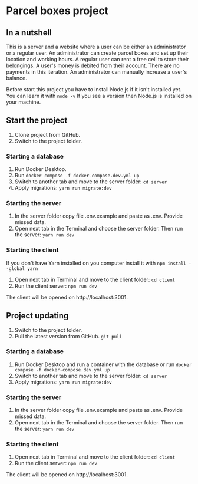 # Parcel boxes project

## In a nutshell
This is a server and a website where a user can be either an administrator or a regular user. An administrator can create parcel boxes and set up their location and working hours. A regular user can rent a free cell to store their belongings. A user's money is debited from their account. There are no payments in this iteration. An administrator can manually increase a user's balance.

Before start this project you have to install Node.js if it isn't installed yet. You can learn it with
```node -v```
If you see a version then Node.js is installed on your machine.

## Start the project
1. Clone project from GitHub. 
2. Switch to the project folder.

### Starting a database
1. Run Docker Desktop.
2. Run
```docker compose -f docker-compose.dev.yml up```
3. Switch to another tab and move to the server folder:
```cd server```
4. Apply migrations:
```yarn run migrate:dev```

### Starting the server
1. In the server folder copy file .env.example and paste as .env. Provide missed data.
2. Open next tab in the Terminal and choose the server folder. Then run the server:
```yarn run dev```

### Starting the client
If you don't have Yarn installed on you computer install it with
```npm install --global yarn```

1. Open next tab in Terminal and move to the client folder:
```cd client```
2. Run the client server:
```npm run dev```

The client will be opened on http://localhost:3001.

## Project updating
1. Switch to the project folder.
2. Pull the latest version from GitHub.
   ```git pull```

### Starting a database
1. Run Docker Desktop and run a container with the database or run 
   ```docker compose -f docker-compose.dev.yml up```
2. Switch to another tab and move to the server folder:
   ```cd server```
4. Apply migrations:
   ```yarn run migrate:dev```

### Starting the server
1. In the server folder copy file .env.example and paste as .env. Provide missed data.
2. Open next tab in the Terminal and choose the server folder. Then run the server:
   ```yarn run dev```

### Starting the client
1. Open next tab in Terminal and move to the client folder:
   ```cd client```
2. Run the client server:
   ```npm run dev```

The client will be opened on http://localhost:3001.